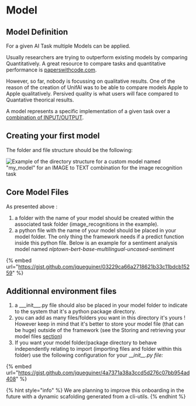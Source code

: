 # Model

## Model Definition

For a given AI Task multiple Models can be applied.

Usually researchers are trying to outperform existing models by comparing Quantitatively. A great resource to compare tasks and quantitative performance is [paperswithcode.com](https://paperswithcode.com).

However, so far, nobody is focussing on qualitative results. One of the reason of the creation of UnifAI was to be able to compare models Apple to Apple qualitatively. Persived quality is what users will face compared to Quantative theorical results.

A model represents a specific implementation of a given task over a [combination of INPUT/OUTPUT](../../aipi-basics/input-ouput-tasks.md).

## Creating your first model

The folder and file structure should be the following:

![Example of the directory structure for a custom model named "my_model" for an IMAGE to TEXT combination for the image recognition task](<../../.gitbook/assets/Capture d’écran 2021-10-12 à 14.35.54.png>)

## Core Model Files

As presented above :

1. a folder with the name of your model should be created within the associated task folder (image_recognitions in the example).
2. a python file with the name of your model should be placed in your model folder. The only thing the framework needs if a predict function inside this python file. Below is an example for a sentiment analysis model named _nlptown-bert-base-multilingual-uncased-sentiment_

{% embed url="https://gist.github.com/jqueguiner/03229ca66a2718621b33c11bdcb15259" %}

## Additionnal environment files

1. a \___init\_\__.py file should also be placed in your model folder to indicate to the system that it's a python package directory.
2. you can add as many files/folders you want in this directory it's yours ! However keep in mind that it's better to store your model file (that can be huge) outside of the framework (see the Storing and retrieving your model files [section](storing-and-retrieving-your-model-files.md))
3. If you want your model folder/package directory to behave independently relating to import (importing files and folder within this folder) use the following configuration for your \___init\_\_.py file:_

{% embed url="https://gist.github.com/jqueguiner/4a7371a38a3ccd5d276c07bb954ad408" %}

{% hint style="info" %}
We are planning to improve this onboarding in the future with a dynamic scafolding generated from a cli-utils.
{% endhint %}

##
